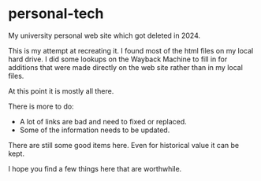 # personal-tech
My university personal web site which got deleted in 2024.

This is my attempt at recreating it.  I found most of the html files on my
local hard drive.  I did some lookups on the Wayback Machine to fill in for
additions that were made directly on the web site rather than in my local
files.

At this point it is mostly all there.

There is more to do:

  - A lot of links are bad and need to fixed or replaced.
  - Some of the information needs to be updated.

There are still some good items here.  Even for historical value it can be
kept. 

I hope you find a few things here that are worthwhile.


